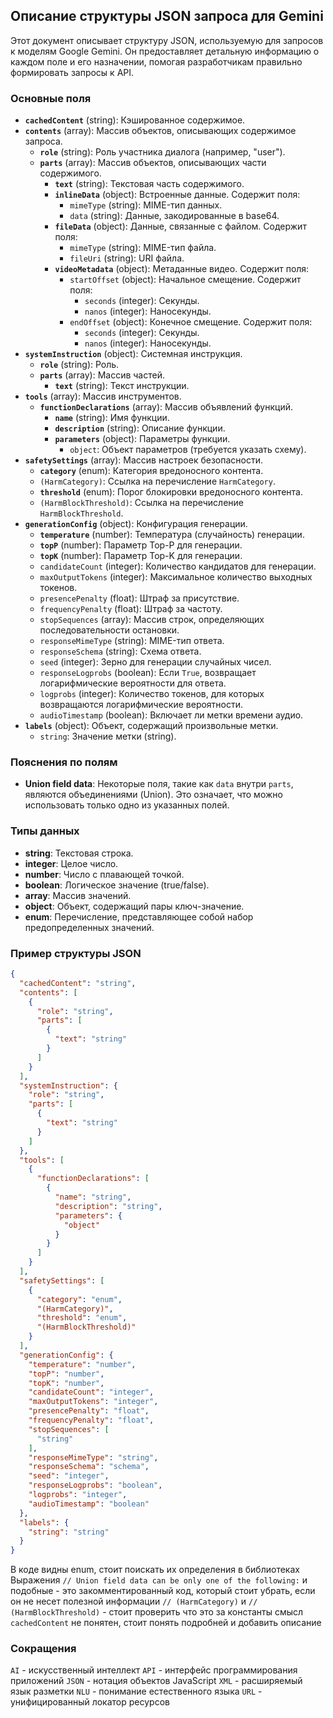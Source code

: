 ## Описание структуры JSON запроса для Gemini

Этот документ описывает структуру JSON, используемую для запросов к моделям Google Gemini. Он предоставляет детальную информацию о каждом поле и его назначении, помогая разработчикам правильно формировать запросы к API.

### Основные поля

*   **`cachedContent`** (string): Кэшированное содержимое.
*   **`contents`** (array): Массив объектов, описывающих содержимое запроса.
    *   **`role`** (string): Роль участника диалога (например, "user").
    *   **`parts`** (array): Массив объектов, описывающих части содержимого.
        *   **`text`** (string): Текстовая часть содержимого.
        *   **`inlineData`** (object): Встроенные данные. Содержит поля:
            *   `mimeType` (string): MIME-тип данных.
            *   `data` (string): Данные, закодированные в base64.
        *   **`fileData`** (object): Данные, связанные с файлом. Содержит поля:
            *   `mimeType` (string): MIME-тип файла.
            *   `fileUri` (string): URI файла.
        *   **`videoMetadata`** (object): Метаданные видео. Содержит поля:
            *   `startOffset` (object): Начальное смещение. Содержит поля:
                *   `seconds` (integer): Секунды.
                *   `nanos` (integer): Наносекунды.
            *   `endOffset` (object): Конечное смещение. Содержит поля:
                *   `seconds` (integer): Секунды.
                *   `nanos` (integer): Наносекунды.
*   **`systemInstruction`** (object): Системная инструкция.
    *   **`role`** (string): Роль.
    *   **`parts`** (array): Массив частей.
        *   **`text`** (string): Текст инструкции.
*   **`tools`** (array): Массив инструментов.
    *   **`functionDeclarations`** (array): Массив объявлений функций.
        *   **`name`** (string): Имя функции.
        *   **`description`** (string): Описание функции.
        *   **`parameters`** (object): Параметры функции.
            *   `object`: Объект параметров (требуется указать схему).
*   **`safetySettings`** (array): Массив настроек безопасности.
    *   **`category`** (enum): Категория вредоносного контента.
    *   `(HarmCategory)`: Ссылка на перечисление `HarmCategory`.
    *   **`threshold`** (enum): Порог блокировки вредоносного контента.
    *   `(HarmBlockThreshold)`: Ссылка на перечисление `HarmBlockThreshold`.
*   **`generationConfig`** (object): Конфигурация генерации.
    *   **`temperature`** (number): Температура (случайность) генерации.
    *   **`topP`** (number): Параметр Top-P для генерации.
    *   **`topK`** (number): Параметр Top-K для генерации.
    *   `candidateCount` (integer): Количество кандидатов для генерации.
    *   `maxOutputTokens` (integer): Максимальное количество выходных токенов.
    *   `presencePenalty` (float): Штраф за присутствие.
    *   `frequencyPenalty` (float): Штраф за частоту.
    *   `stopSequences` (array): Массив строк, определяющих последовательности остановки.
    *   `responseMimeType` (string): MIME-тип ответа.
    *   `responseSchema` (string): Схема ответа.
    *   `seed` (integer): Зерно для генерации случайных чисел.
    *   `responseLogprobs` (boolean): Если `True`, возвращает логарифмические вероятности для ответа.
    *   `logprobs` (integer): Количество токенов, для которых возвращаются логарифмические вероятности.
    *   `audioTimestamp` (boolean): Включает ли метки времени аудио.
*   **`labels`** (object): Объект, содержащий произвольные метки.
    *   `string`: Значение метки (string).

### Пояснения по полям

*   **Union field data**: Некоторые поля, такие как `data` внутри `parts`, являются объединениями (Union). Это означает, что можно использовать только одно из указанных полей.

### Типы данных

*   **string**: Текстовая строка.
*   **integer**: Целое число.
*   **number**: Число с плавающей точкой.
*   **boolean**: Логическое значение (true/false).
*   **array**: Массив значений.
*   **object**: Объект, содержащий пары ключ-значение.
*   **enum**: Перечисление, представляющее собой набор предопределенных значений.

### Пример структуры JSON

```json
{
  "cachedContent": "string",
  "contents": [
    {
      "role": "string",
      "parts": [
        {
          "text": "string"
        }
      ]
    }
  ],
  "systemInstruction": {
    "role": "string",
    "parts": [
      {
        "text": "string"
      }
    ]
  },
  "tools": [
    {
      "functionDeclarations": [
        {
          "name": "string",
          "description": "string",
          "parameters": {
            "object" 
          }
        }
      ]
    }
  ],
  "safetySettings": [
    {
      "category": "enum",
      "(HarmCategory)",
      "threshold": "enum",
      "(HarmBlockThreshold)"
    }
  ],
  "generationConfig": {
    "temperature": "number",
    "topP": "number",
    "topK": "number",
    "candidateCount": "integer",
    "maxOutputTokens": "integer",
    "presencePenalty": "float",
    "frequencyPenalty": "float",
    "stopSequences": [
      "string"
    ],
    "responseMimeType": "string",
    "responseSchema": "schema",
    "seed": "integer",
    "responseLogprobs": "boolean",
    "logprobs": "integer",
    "audioTimestamp": "boolean"
  },
  "labels": {
    "string": "string"
  }
}
```

В коде видны enum, стоит поискать их определения в библиотеках
Выражения `// Union field data can be only one of the following:` и подобные - это закомментированный код, который стоит убрать, если он не несет полезной информации
`// (HarmCategory)` и `// (HarmBlockThreshold)` - стоит проверить что это за константы
смысл `cachedContent` не понятен, стоит понять подробней и добавить описание

### Сокращения
`AI` - искусственный интеллект
`API` - интерфейс программирования приложений
`JSON` - нотация объектов JavaScript
`XML` - расширяемый язык разметки
`NLU` - понимание естественного языка
`URL` - унифицированный локатор ресурсов